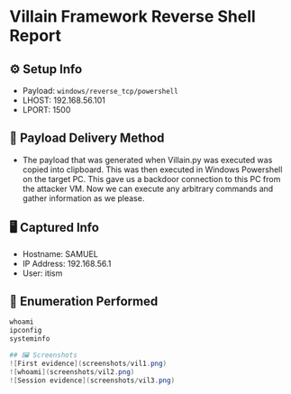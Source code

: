 # Villain Framework Reverse Shell Report

## ⚙️ Setup Info
- Payload: `windows/reverse_tcp/powershell`
- LHOST: 192.168.56.101
- LPORT: 1500

## 🔁 Payload Delivery Method
- The payload that was generated when Villain.py was executed was copied into clipboard. This was then
executed in Windows Powershell on the target PC. This gave us a backdoor connection to this PC from the
attacker VM. Now we can execute any arbitrary commands and gather information as we please.

## 🖥️ Captured Info
- Hostname: SAMUEL
- IP Address: 192.168.56.1
- User: itism

## 🔎 Enumeration Performed
```powershell
whoami
ipconfig
systeminfo

## 🖼️ Screenshots
![First evidence](screenshots/vil1.png)
![whoami](screenshots/vil2.png)
![Session evidence](screenshots/vil3.png)

